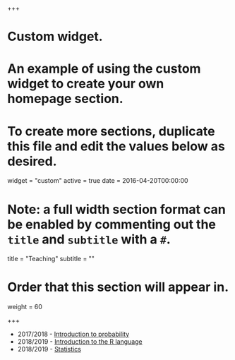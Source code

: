 +++
# Custom widget.
# An example of using the custom widget to create your own homepage section.
# To create more sections, duplicate this file and edit the values below as desired.
widget = "custom"
active = true
date = 2016-04-20T00:00:00

# Note: a full width section format can be enabled by commenting out the `title` and `subtitle` with a `#`.
title = "Teaching"
subtitle = ""

# Order that this section will appear in.
weight = 60

+++

* 2017/2018 - [Introduction to probability](http://mpascucci.github.io/tdprobasdv)
* 2018/2019 - [Introduction to the R language](http://mpascucci.github.io/introR)
* 2018/2019 - [Statistics](http://mpascucci.github.io/stats)
